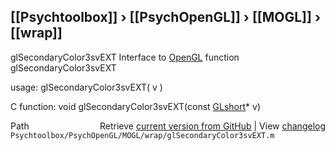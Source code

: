 ## [[Psychtoolbox]] &#8250; [[PsychOpenGL]] &#8250; [[MOGL]] &#8250; [[wrap]]

glSecondaryColor3svEXT  Interface to [OpenGL](OpenGL) function glSecondaryColor3svEXT  
  
usage:  glSecondaryColor3svEXT( v )  
  
C function:  void glSecondaryColor3svEXT(const [GLshort](GLshort)\* v)  




<div class="code_header" style="text-align:right;">
  <span style="float:left;">Path&nbsp;&nbsp;</span> <span class="counter">Retrieve <a href=
  "https://raw.github.com/Psychtoolbox-3/Psychtoolbox-3/beta/Psychtoolbox/PsychOpenGL/MOGL/wrap/glSecondaryColor3svEXT.m">current version from GitHub</a> | View <a href=
  "https://github.com/Psychtoolbox-3/Psychtoolbox-3/commits/beta/Psychtoolbox/PsychOpenGL/MOGL/wrap/glSecondaryColor3svEXT.m">changelog</a></span>
</div>
<div class="code">
  <code>Psychtoolbox/PsychOpenGL/MOGL/wrap/glSecondaryColor3svEXT.m</code>
</div>


